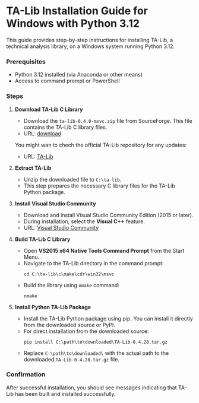 
# TA-Lib Installation Guide for Windows with Python 3.12

This guide provides step-by-step instructions for installing TA-Lib, a technical analysis library, on a Windows system running Python 3.12.

### Prerequisites

- Python 3.12 installed (via Anaconda or other means)
- Access to command prompt or PowerShell

### Steps

1. **Download TA-Lib C Library**

   - Download the `ta-lib-0.4.0-msvc.zip` file from SourceForge. This file contains the TA-Lib C library files.
   - URL: [download](http://prdownloads.sourceforge.net/ta-lib/ta-lib-0.4.0-msvc.zip)
   
    You might wan to chech the official TA-Lib repository for any updates:
   - URL: [TA-Lib](https://github.com/TA-Lib/ta-lib)

2. **Extract TA-Lib**

   - Unzip the downloaded file to `C:\ta-lib`.
   - This step prepares the necessary C library files for the TA-Lib Python package.

3. **Install Visual Studio Community**

   - Download and install Visual Studio Community Edition (2015 or later).
   - During installation, select the **Visual C++** feature.
   - URL: [Visual Studio Community](https://visualstudio.microsoft.com/vs/community/)

4. **Build TA-Lib C Library**

   - Open **VS2015 x64 Native Tools Command Prompt** from the Start Menu.
   - Navigate to the TA-Lib directory in the command prompt:
     ```
     cd C:\ta-lib\c\make\cdr\win32\msvc
     ```
   - Build the library using `nmake` command:
     ```
     nmake
     ```

5. **Install Python TA-Lib Package**

   - Install the TA-Lib Python package using pip. You can install it directly from the downloaded source or PyPI.
   - For direct installation from the downloaded source:
     ```
     pip install C:\path\to\downloaded\TA-Lib-0.4.28.tar.gz
     ```
   - Replace `C:\path\to\downloaded\` with the actual path to the downloaded `TA-Lib-0.4.28.tar.gz` file.

### Confirmation

After successful installation, you should see messages indicating that TA-Lib has been built and installed successfully. 

